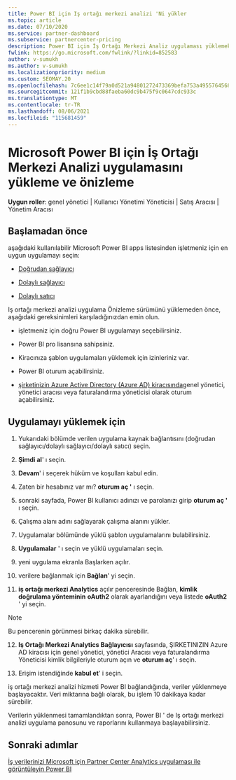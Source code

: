 ```yaml
---
title: Power BI için Iş ortağı merkezi analizi 'Ni yükler
ms.topic: article
ms.date: 07/10/2020
ms.service: partner-dashboard
ms.subservice: partnercenter-pricing
description: Power BI için İş Ortağı Merkezi Analiz uygulaması yüklemek ve önizlemek için bu makaledeki adımları izleyin (doğrudan CSP 'deki iş ortakları için).
fwlink: https://go.microsoft.com/fwlink/?linkid=852583
author: v-sumukh
ms.author: v-sumukh
ms.localizationpriority: medium
ms.custom: SEOMAY.20
ms.openlocfilehash: 7c6ee1c14f79a0d521a94801272473369befa753a49557645681634e248b81e0
ms.sourcegitcommit: 121f1b9cbd88faeba60dc9b475f9c0647cdc933c
ms.translationtype: MT
ms.contentlocale: tr-TR
ms.lasthandoff: 08/06/2021
ms.locfileid: "115681459"
---
```

# <a name="install-and-preview-the-partner-center-analytics-app-for-microsoft-power-bi"></a>Microsoft Power BI için İş Ortağı Merkezi Analizi uygulamasını yükleme ve önizleme


**Uygun roller**: genel yönetici | Kullanıcı Yönetimi Yöneticisi | Satış Aracısı | Yönetim Aracısı

## <a name="before-you-begin"></a>Başlamadan önce

aşağıdaki kullanılabilir Microsoft Power BI apps listesinden işletmeniz için en uygun uygulamayı seçin:

- [Doğrudan sağlayıcı](https://appsource.microsoft.com/product/power-bi/partnercenteranalytics.direct_provider_partner_analytics)

- [Dolaylı sağlayıcı](https://appsource.microsoft.com/product/power-bi/partnercenteranalytics.indirect_provider_partner_analytics)

- [Dolaylı satıcı](https://appsource.microsoft.com/product/power-bi/partnercenteranalytics.indirect_reseller_partner_analytics)

Iş ortağı merkezi analizi uygulama Önizleme sürümünü yüklemeden önce, aşağıdaki gereksinimleri karşıladığınızdan emin olun.

- işletmeniz için doğru Power BI uygulamayı seçebilirsiniz.

- Power BI pro lisansına sahipsiniz.

- Kiracınıza şablon uygulamaları yüklemek için izinleriniz var.

- Power BI oturum açabilirsiniz.

- [şirketinizin Azure Active Directory (Azure AD) kiracısında](azure-active-directory-tenants-and-partner-center.md)genel yönetici, yönetici aracısı veya faturalandırma yöneticisi olarak oturum açabilirsiniz.

## <a name="to-install-the-app"></a>Uygulamayı yüklemek için

1. Yukarıdaki bölümde verilen uygulama kaynak bağlantısını (doğrudan sağlayıcı/dolaylı sağlayıcı/dolaylı satıcı) seçin.

2. **Şimdi al**' ı seçin. 

3. **Devam**' i seçerek hüküm ve koşulları kabul edin.

4. Zaten bir hesabınız var mı? **oturum aç '** ı seçin.

5. sonraki sayfada, Power BI kullanıcı adınızı ve parolanızı girip **oturum aç '** ı seçin.

6. Çalışma alanı adını sağlayarak çalışma alanını yükler.

7. Uygulamalar bölümünde yüklü şablon uygulamalarını bulabilirsiniz.

8. **Uygulamalar** ' ı seçin ve yüklü uygulamaları seçin.

9. yeni uygulama ekranla Başlarken açılır.

10. verilere bağlanmak için **Bağlan**' yi seçin.

11. **iş ortağı merkezi Analytics** açılır penceresinde Bağlan, **kimlik doğrulama yönteminin** **oAuth2** olarak ayarlandığını veya listede **oAuth2** ' yi seçin. 

> [!NOTE]  
>  Bu pencerenin görünmesi birkaç dakika sürebilir.

12. **Iş Ortağı Merkezi Analytics Bağlayıcısı** sayfasında, ŞIRKETINIZIN Azure AD kiracısı için genel yönetici, yönetici Aracısı veya faturalandırma Yöneticisi kimlik bilgileriyle oturum açın ve **oturum aç**' ı seçin.
 
13. Erişim istendiğinde **kabul et**' i seçin. 

iş ortağı merkezi analizi hizmeti Power BI bağlandığında, veriler yüklenmeye başlayacaktır. Veri miktarına bağlı olarak, bu işlem 10 dakikaya kadar sürebilir. 

Verilerin yüklenmesi tamamlandıktan sonra, Power BI ' de Iş ortağı merkezi analizi uygulama panosunu ve raporlarını kullanmaya başlayabilirsiniz.

## <a name="next-steps"></a>Sonraki adımlar

[İş verilerinizi Microsoft için Partner Center Analytics uygulaması ile görüntüleyin Power BI](power-bi-app-for-direct-partners-use.md)
